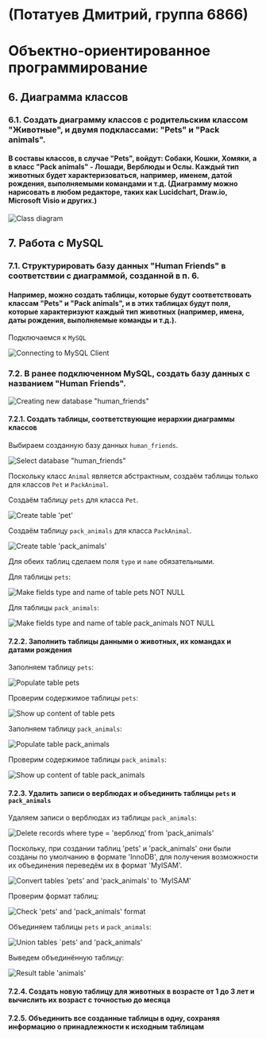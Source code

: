 # (Потатуев Дмитрий, группа 6866)
# Объектно-ориентированное программирование

## 6. Диаграмма классов

### 6.1. Создать диаграмму классов с родительским классом "Животные", и двумя подклассами: "Pets" и "Pack animals".

#### В составы классов, в случае "Pets", войдут: Собаки, Кошки, Хомяки, а в класс "Pack animals" - Лошади, Верблюды и Ослы. Каждый тип животных будет характеризоваться, например, именем, датой рождения, выполняемыми командами и т.д. (Диаграмму можно нарисовать в любом редакторе, таких как Lucidchart, Draw.io, Microsoft Visio и других.)

![Class diagram](ClassDiagram/class-diagram.png)

## 7. Работа с MySQL

### 7.1. Структурировать базу данных "Human Friends" в соответствии с диаграммой, созданной в п. 6.

#### Например, можно создать таблицы, которые будут соответствовать классам "Pets" и "Pack animals", и в этих таблицах будут поля, которые характеризуют каждый тип животных (например, имена, даты рождения, выполняемые команды и т.д.).

Подключаемся к `MySQL`

![Connecting to MySQL Client](Images/2024-12-26%20193532.png)

### 7.2. В ранее подключенном MySQL, создать базу данных с названием "Human Friends".

![Creating new database "human_friends"](Images/2024-12-26%20194012.png)

#### 7.2.1. Создать таблицы, соответствующие иерархии диаграммы классов

Выбираем созданную базу данных `human_friends`.

![Select database "human_friends"](Images/2024-12-26%20200648.png)

Поскольку класс `Animal` является абстрактным, создаём таблицы только для классов `Pet` и `PackAnimal`.

Создаём таблицу `pets` для класса `Pet`.

![Create table 'pet'](Images/2024-12-31%20135724.png)

Создаём таблицу `pack_animals` для класса `PackAnimal`.

![Create table 'pack_animals'](Images/2024-12-31%20231131.png)

Для обеих таблиц сделаем поля `type` и `name` обязательными.

Для таблицы `pets`:

![Make fields `type` and `name` of table `pets` NOT NULL](Images/2024-12-31%20232451.png)

Для таблицы `pack_animals`:

![Make fields `type` and `name` of table `pack_animals` NOT NULL](Images/2024-12-31%20233027.png)

#### 7.2.2. Заполнить таблицы данными о животных, их командах и датами рождения

Заполняем таблицу `pets`: 

![Populate table `pets`](Images/2025-01-01%20153017.png)

Проверим содержимое таблицы `pets`:

![Show up content of table `pets`](Images/2025-01-01%20153409.png)

Заполняем таблицу `pack_animals`:

![Populate table `pack_animals`](Images/2025-01-01%20155103.png)

Проверим содержимое таблицы `pack_animals`:

![Show up content of table `pack_animals`](Images/2025-01-01%20155441.png)

#### 7.2.3. Удалить записи о верблюдах и объединить таблицы `pets` и `pack_animals`

Удаляем записи о верблюдах из таблицы `pack_animals`:

![Delete records where type = 'верблюд' from 'pack_animals'](Images/2025-01-01%20194729.png)

Поскольку, при создании таблиц 'pets' и 'pack_animals' они были созданы по умолчанию в формате 'InnoDB', для получения возможности их объединения переведём их в формат 'MyISAM'.

![Convert tables 'pets' and 'pack_animals' to 'MyISAM'](Images/2025-01-03%20133511.png)

Проверим формат таблиц:

![Check 'pets' and 'pack_animals' format](Images/2025-01-03_13-43-44.png)

Объединяем таблицы `pets` и `pack_animals`:

![Union tables `pets' and 'pack_animals'](Images/2025-01-05%20133448.png)

Выведем объединённую таблицу:

![Result table 'animals'](Images/2025-01-05%20132409.png)

#### 7.2.4. Создать новую таблицу для животных в возрасте от 1 до 3 лет и вычислить их возраст с точностью до месяца

#### 7.2.5. Объединить все созданные таблицы в одну, сохраняя информацию о принадлежности к исходным таблицам


